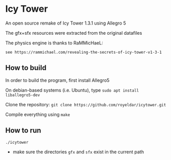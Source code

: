 # Icy Tower
An open source remake of Icy Tower 1.3.1 using Allegro 5

The gfx+sfx resources were extracted from the original datafiles

The physics engine is thanks to RaMMicHaeL:

	see https://rammichael.com/revealing-the-secrets-of-icy-tower-v1-3-1

## How to build
In order to build the program, first install Allegro5

On debian-based systems (i.e. Ubuntu), type `sudo apt install liballegro5-dev`

Clone the repository: `git clone https://github.com/royeldar/icytower.git`

Compile everything using `make`

## How to run
`./icytower`

- make sure the directories `gfx` and `sfx` exist in the current path
